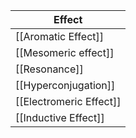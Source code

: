 | Effect                  |
| ----------------------- |
| [[Aromatic Effect]]     |
| [[Mesomeric effect]]    |
| [[Resonance]]           |
| [[Hyperconjugation]]    |
| [[Electromeric Effect]] |
| [[Inductive Effect]]                        |
